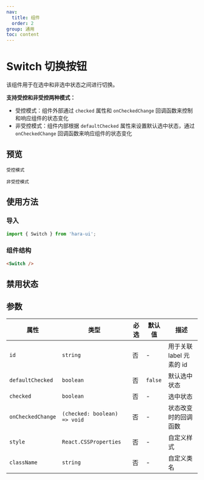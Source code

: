 ```yaml
---
nav:
  title: 组件
  order: 2
group: 通用
toc: content
---
```


# Switch 切换按钮

该组件用于在选中和非选中状态之间进行切换。

**支持受控和非受控两种模式：**

- 受控模式：组件外部通过 `checked` 属性和 `onCheckedChange` 回调函数来控制和响应组件的状态变化
- 非受控模式：组件内部根据 `defaultChecked` 属性来设置默认选中状态，通过 `onCheckedChange` 回调函数来响应组件的状态变化

## 预览

<code src="./demo/index.tsx">受控模式</code>

<code src="./demo/uncontrolled.tsx">非受控模式</code>

## 使用方法

### 导入

```jsx | pure
import { Switch } from 'hara-ui';
```

### 组件结构

```html | pure
<Switch />
```

## 禁用状态

<code src="./demo/disabled.tsx"></code>

## 参数

| 属性              | 类型                         | 必选 | 默认值  | 描述                     |
| ----------------- | ---------------------------- | ---- | ------- | ------------------------ |
| `id`              | `string`                     | 否   | -       | 用于关联 label 元素的 id |
| `defaultChecked`  | `boolean`                    | 否   | `false` | 默认选中状态             |
| `checked`         | `boolean`                    | 否   | -       | 选中状态                 |
| `onCheckedChange` | `(checked: boolean) => void` | 否   | -       | 状态改变时的回调函数     |
| `style`           | `React.CSSProperties`        | 否   | -       | 自定义样式               |
| `className`       | `string`                     | 否   | -       | 自定义类名               |
